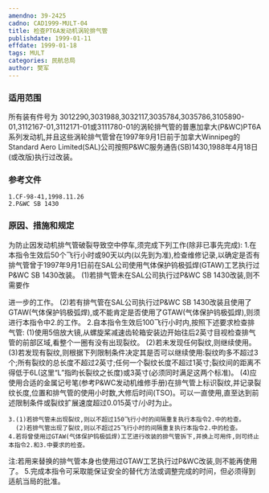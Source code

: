 ```yaml
---
amendno: 39-2425
cadno: CAD1999-MULT-04
title: 检查PT6A发动机涡轮排气管
publishdate: 1999-01-11
effdate: 1999-01-18
tags: MULT
categories: 民航总局
author: 樊军
---
```


### 适用范围 
所有装有件号为 3012290,3031988,3032117,3035784,3035786,3105890-01,3112167-01,3112171-01或3111780-01的涡轮排气管的普惠加拿大(P&WC)PT6A系列发动机,并且这些涡轮排气管曾在1997年9月1日前于加拿大Winnipeg的Standard Aero Limited(SAL)公司按照P&WC服务通告(SB)1430,1988年4月18日(或改版)执行过改装。

<!--more-->
### 参考文件
    1.CF-98-41,1998.11.26 
    2.P&WC SB 1430 

### 原因、措施和规定 
为防止因发动机排气管破裂导致空中停车,须完成下列工作(除非已事先完成): 
    1.在本指令生效后50个飞行小时或90天以内(以先到为准),检查维修记录,以确定是否有排气管曾于1997年9月1日前在SAL公司使用气体保护钨极弧焊(GTAW)工艺执行过P&WC SB 1430改装。 
      (1)若排气管未在SAL公司执行过P&WC SB 1430改装,则不需要作
       
进一步的工作。 
(2)若有排气管在SAL公司执行过P&WC SB 1430改装且使用了GTAW(气体保护钨极弧焊),或不能肯定是否使用了GTAW(气体保护钨极弧焊),则须进行本指令中2.的工作。 
    2.自本指令生效后100飞行小时内,按照下述要求检查排气管: 
      (1)使用5倍放大镜,从螺旋桨减速齿轮箱安装边开始往后2英寸目视检查排气管的前部区域,看整个一圈有没有出现裂纹。 
(2)若未发现任何裂纹,则继续使用。 
      (3)若发现有裂纹,则根据下列限制条件决定其是否可以继续使用:裂纹昀多不超过3个;所有裂纹的总长度不超过2英寸;任何一个裂纹长度不超过1英寸;裂纹间的距离不得低于6L(这里“L”指昀长裂纹之长度)或3英寸(必须同时满足这两个标准)。 
      (4)应使用合适的金属记号笔(参考P&WC发动机维修手册)在排气管上标识裂纹,并记录裂纹长度,位置和排气管的使用小时数,大修后时间(TSO)。可以一直使用,直至达到前述限制条件或裂纹扩展速度超过0.015英寸/小时为止。 

    3.(1)若排气管未出现裂纹,则以不超过150飞行小时的间隔重复执行本指令2.中的检查。 
      (2)若排气管出现了裂纹,则以不超过25飞行小时的间隔重复执行本指令2.中的检查。 
    4.若将曾使用过GTAW(气体保护钨极弧焊)工艺进行改装的排气管拆下,并换上可用件,则可终止本指令2.和3.中要求的检查。 
注:若用来替换的排气管本身也使用过GTAW工艺执行过P&WC改装,则不能再使用了。 
    5.完成本指令可采取能保证安全的替代方法或调整完成的时间，但必须得到适航当局的批准。

